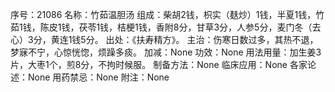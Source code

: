 序号：21086
名称：竹茹温胆汤
组成：柴胡2钱，枳实（麸炒）1钱，半夏1钱，竹茹1钱，陈皮1钱，茯苓1钱，桔梗1钱，香附8分，甘草3分，人参5分，麦门冬（去心）3分，黄连1钱5分。
出处：《扶寿精方》。
主治：伤寒日数过多，其热不退，梦寐不宁，心惊恍惚，烦躁多痰。
加减：None
功效：None
用法用量：加生姜3片，大枣1个，煎8分，不拘时候服。
制备方法：None
临床应用：None
各家论述：None
用药禁忌：None
附注：None
